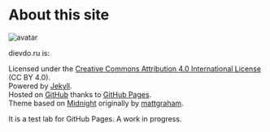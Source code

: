 ---
---
About this site
===============

![avatar]

dievdo.ru is:

Licensed under the [Creative Commons Attribution 4.0 International License] (CC BY 4.0).  
Powered by [Jekyll].  
Hosted on [GitHub] thanks to [GitHub Pages].  
Theme based on [Midnight] originally by [mattgraham].

It is a test lab for GitHub Pages. A work in progress.

[avatar]: //avatars3.githubusercontent.com/u/2707312?v=3&s=460

[Creative Commons Attribution 4.0 International License]: //creativecommons.org/licenses/by/4.0/deed.ru
[Jekyll]: //jekyllrb.com/
[GitHub]: //github.com/diev/diev.github.io
[GitHub Pages]: //pages.github.com/
[Midnight]: //pages-themes.github.io/midnight/
[mattgraham]: //twitter.com/michigangraham "Twitter"
